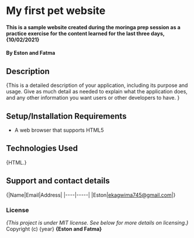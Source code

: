 # My first pet website
#### This is a sample website created during the moringa prep session as a practice exercise for the content learned for the last three days, {10/02/2021}
#### By **Eston and Fatma**
## Description
{This is a detailed description of your application, including its purpose and usage.  Give as much detail as needed to explain what the application does, and any other information you want users or other developers to have. }
## Setup/Installation Requirements
* A web browser that supports HTML5
## Technologies Used
{HTML.}
## Support and contact details
{|Name|Email|Address|
|----|-----|
|Eston|ekagwima745@gmail.com|}
### License
*{This project is under MIT license.  See below for more details on licensing.}*
Copyright (c) {year} **{Eston and Fatma}**